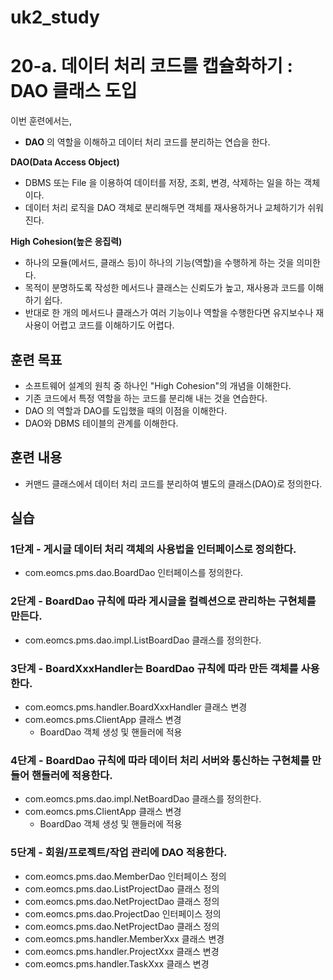 # uk2_study

# 20-a. 데이터 처리 코드를 캡슐화하기 : DAO 클래스 도입

이번 훈련에서는,
- **DAO** 의 역할을 이해하고 데이터 처리 코드를 분리하는 연습을 한다.

**DAO(Data Access Object)**
- DBMS 또는 File 을 이용하여 데이터를 저장, 조회, 변경, 삭제하는 일을 하는 객체이다.
- 데이터 처리 로직을 DAO 객체로 분리해두면 객체를 재사용하거나 교체하기가 쉬워진다.

**High Cohesion(높은 응집력)**
- 하나의 모듈(메서드, 클래스 등)이 하나의 기능(역할)을 수행하게 하는 것을 의미한다.
- 목적이 분명하도록 작성한 메서드나 클래스는 신뢰도가 높고, 재사용과 코드를 이해하기 쉽다.
- 반대로 한 개의 메서드나 클래스가 여러 기능이나 역할을 수행한다면
  유지보수나 재사용이 어렵고 코드를 이해하기도 어렵다.

## 훈련 목표
- 소프트웨어 설계의 원칙 중 하나인 "High Cohesion"의 개념을 이해한다.
- 기존 코드에서 특정 역할을 하는 코드를 분리해 내는 것을 연습한다.
- DAO 의 역할과 DAO를 도입했을 때의 이점을 이해한다.
- DAO와 DBMS 테이블의 관계를 이해한다.

## 훈련 내용
- 커맨드 클래스에서 데이터 처리 코드를 분리하여 별도의 클래스(DAO)로 정의한다.

## 실습

### 1단계 - 게시글 데이터 처리 객체의 사용법을 인터페이스로 정의한다.

- com.eomcs.pms.dao.BoardDao 인터페이스를 정의한다.

### 2단계 - BoardDao 규칙에 따라 게시글을 컬렉션으로 관리하는 구현체를 만든다.

- com.eomcs.pms.dao.impl.ListBoardDao 클래스를 정의한다.

### 3단계 - BoardXxxHandler는 BoardDao 규칙에 따라 만든 객체를 사용한다.

- com.eomcs.pms.handler.BoardXxxHandler 클래스 변경
- com.eomcs.pms.ClientApp 클래스 변경
  - BoardDao 객체 생성 및 핸들러에 적용

### 4단계 - BoardDao 규칙에 따라 데이터 처리 서버와 통신하는 구현체를 만들어 핸들러에 적용한다.

- com.eomcs.pms.dao.impl.NetBoardDao 클래스를 정의한다.
- com.eomcs.pms.ClientApp 클래스 변경
  - BoardDao 객체 생성 및 핸들러에 적용

### 5단계 - 회원/프로젝트/작업 관리에 DAO 적용한다.

- com.eomcs.pms.dao.MemberDao 인터페이스 정의
- com.eomcs.pms.dao.ListProjectDao 클래스 정의
- com.eomcs.pms.dao.NetProjectDao 클래스 정의
- com.eomcs.pms.dao.ProjectDao 인터페이스 정의
- com.eomcs.pms.dao.NetProjectDao 클래스 정의
- com.eomcs.pms.handler.MemberXxx 클래스 변경
- com.eomcs.pms.handler.ProjectXxx 클래스 변경
- com.eomcs.pms.handler.TaskXxx 클래스 변경